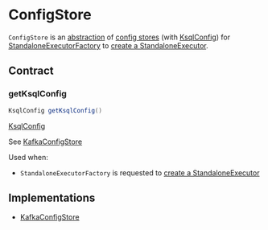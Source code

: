 # ConfigStore

`ConfigStore` is an [abstraction](#contract) of [config stores](#implementations) (with [KsqlConfig](#getKsqlConfig)) for [StandaloneExecutorFactory](StandaloneExecutorFactory.md) to [create a StandaloneExecutor](StandaloneExecutorFactory.md#create).

## Contract

### <span id="getKsqlConfig"> getKsqlConfig

```java
KsqlConfig getKsqlConfig()
```

[KsqlConfig](../KsqlConfig.md)

See [KafkaConfigStore](KafkaConfigStore.md#getKsqlConfig)

Used when:

* `StandaloneExecutorFactory` is requested to [create a StandaloneExecutor](StandaloneExecutorFactory.md#create)

## Implementations

* [KafkaConfigStore](KafkaConfigStore.md)
